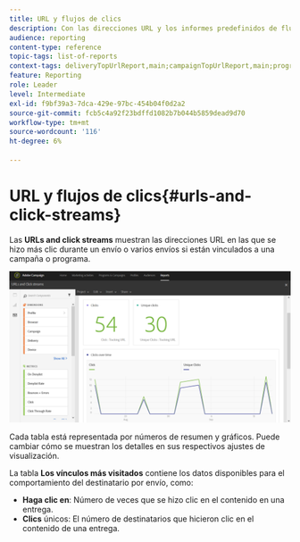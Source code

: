 ```yaml
---
title: URL y flujos de clics
description: Con las direcciones URL y los informes predefinidos de flujos de clics, conozca el éxito de las direcciones URL en los envíos.
audience: reporting
content-type: reference
topic-tags: list-of-reports
context-tags: deliveryTopUrlReport,main;campaignTopUrlReport,main;programTopUrlReport,main
feature: Reporting
role: Leader
level: Intermediate
exl-id: f9bf39a3-7dca-429e-97bc-454b04f0d2a2
source-git-commit: fcb5c4a92f23bdffd1082b7b044b5859dead9d70
workflow-type: tm+mt
source-wordcount: '116'
ht-degree: 6%

---
```


# URL y flujos de clics{#urls-and-click-streams}

Las **URLs and click streams** muestran las direcciones URL en las que se hizo más clic durante un envío o varios envíos si están vinculados a una campaña o programa.

![](assets/delivery_reports_8.png)

Cada tabla está representada por números de resumen y gráficos. Puede cambiar cómo se muestran los detalles en sus respectivos ajustes de visualización.

La tabla **Los vínculos más visitados** contiene los datos disponibles para el comportamiento del destinatario por envío, como:

* **Haga clic en**: Número de veces que se hizo clic en el contenido en una entrega.
* **Clics** únicos: El número de destinatarios que hicieron clic en el contenido de una entrega.
